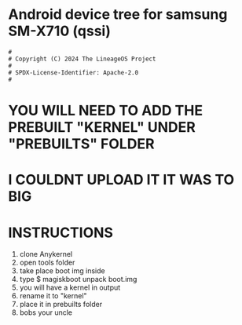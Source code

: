 # Android device tree for samsung SM-X710 (qssi)

```
#
# Copyright (C) 2024 The LineageOS Project
#
# SPDX-License-Identifier: Apache-2.0
#
```
# YOU WILL NEED TO ADD THE PREBUILT "KERNEL" UNDER "PREBUILTS" FOLDER
# I COULDNT UPLOAD IT IT WAS TO BIG

# INSTRUCTIONS

1. clone Anykernel
2. open tools folder
3. take place boot img inside
4. type $ magiskboot unpack boot.img
5. you will have a kernel in output
6. rename it to "kernel"
7. place it in prebuilts folder
8. bobs your uncle
